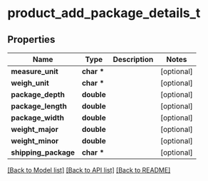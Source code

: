 # product_add_package_details_t

## Properties
Name | Type | Description | Notes
------------ | ------------- | ------------- | -------------
**measure_unit** | **char \*** |  | [optional] 
**weigh_unit** | **char \*** |  | [optional] 
**package_depth** | **double** |  | [optional] 
**package_length** | **double** |  | [optional] 
**package_width** | **double** |  | [optional] 
**weight_major** | **double** |  | [optional] 
**weight_minor** | **double** |  | [optional] 
**shipping_package** | **char \*** |  | [optional] 

[[Back to Model list]](../README.md#documentation-for-models) [[Back to API list]](../README.md#documentation-for-api-endpoints) [[Back to README]](../README.md)


